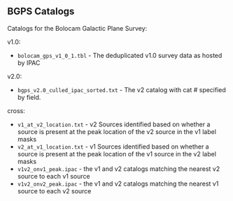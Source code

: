 BGPS Catalogs
-------------

Catalogs for the Bolocam Galactic Plane Survey:

v1.0:

 * `bolocam_gps_v1_0_1.tbl` - The deduplicated v1.0 survey data as hosted by IPAC

v2.0:

 * `bgps_v2.0_culled_ipac_sorted.txt` - The v2 catalog with cat # specified by field.

cross:

 * `v1_at_v2_location.txt` - v2 Sources identified based on whether a source is present at the peak location of the v2 source
   in the v1 label masks
 * `v2_at_v1_location.txt` - v1 Sources identified based on whether a source is present at the peak location of the v1 source
   in the v2 label masks
 * `v1v2_onv1_peak.ipac` - the v1 and v2 catalogs matching the nearest v2 source to each v1 source
 * `v1v2_onv2_peak.ipac` - the v1 and v2 catalogs matching the nearest v1 source to each v2 source
